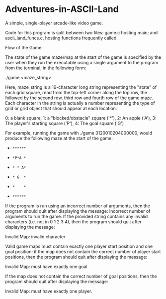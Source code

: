 # Adventures-in-ASCII-Land
A simple, single-player arcade-like video game.

Code for this program is split between two files: game.c hosting main; and ascii_land_funcs.c, hosting functions frequently called.


Flow of the Game:

The state of the game maze/map at the start of the game is specified by the user when they run the executable using a single argument to the program from the terminal, in the following form:

./game <maze_string>

Here, maze_string is a 16-character long string representing the "state" of each grid square, read from the top-left corner along the top row, the followed by the second row, third row and fourth row of the game maze. Each character in the string is actually a number representing the type of grid or grid object that should appear at each location:

0: a blank square, 1: a "blocked/obstacle" square ('*'), 2: An apple ('A'), 3: The player's starting square ('P'), 4: The goal square ('G')

For example, running the game with ./game 3120010204000000, would produce the following maze at the start of the game:

-     ******

-     *P*A *

-     * * A*

-     * G  *

-     *    *

-     ******

If the program is run using an incorrect number of arguments, then the program should quit after displaying the message:
Incorrect number of arguments to run the game.
If the provided string contains any invalid characters (i.e. not in 0 1 2 3 4), then the program should quit after displaying the message:

Invalid Map: invalid character

Valid game maps must contain exactly one player start position and one goal position: if the map does not contain the correct number of player start positions, then the program should quit after displaying the message:

Invalid Map: must have exactly one goal

If the map does not contain the correct number of goal positions, then the program should quit after displaying the message:

Invalid Map: must have exactly one player.
